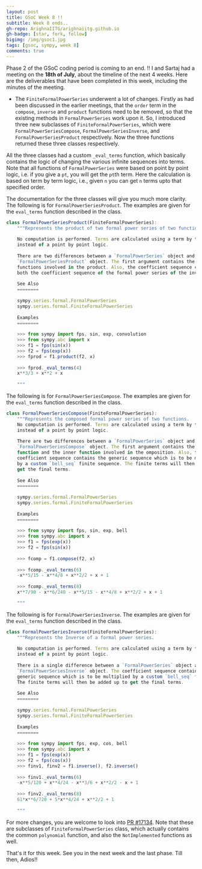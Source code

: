 ```yaml
---
layout: post
title: GSoC Week 8 !!
subtitle: Week 8 ends..
gh-repo: ArighnaIITG/arighnaiitg.github.io
gh-badge: [star, fork, follow]
bigimg: /img/gsoc1.jpg
tags: [gsoc, sympy, week 8]
comments: true
---
```


Phase 2 of the GSoC coding period is coming to an end. !! I and Sartaj had a meeting on the **18th of July**, about the timeline of the next 4 weeks. Here are the deliverables that have been completed in this week, including the minutes of the meeting.

  - The `FiniteFormalPowerSeries` underwent a lot of changes. Firstly as had been discussed in the earlier meetings, that the `order` term in the `compose`, `inverse` and `product` functions need to be removed, so that the existing methods in `FormalPowerSeries` work upon it. So, I introduced three new subclasses of `FiniteFormalPowerSeries`, which were `FormalPowerSeriesCompose`, `FormalPowerSeriesInverse`, and `FormalPowerSeriesProduct` respectively. Now the three functions returned these three classes respectively. 
  
  All the three classes had a custom `_eval_terms` function, which basically contains the logic of changing the various infinite sequences into terms. Note that all functions of `FormalPowerSeries` were based on point by point logic, i.e. if you give a `pt`, you will get the `pt`th term. Here the calculation is based on term by term logic, i.e., given `n` you can get `n` terms upto that specified order.
  
  The documentation for the three classes will give you much more clarity.
  The following is for `FormalPowerSeriesProduct`. The examples are given for the `eval_terms` function described in the class.
  
```javascript
class FormalPowerSeriesProduct(FiniteFormalPowerSeries):
    """Represents the product of two formal power series of two functions.
    
    No computation is performed. Terms are calculated using a term by term logic,
    instead of a point by point logic.
    
    There are two differences between a `FormalPowerSeries` object and a
    `FormalPowerSeriesProduct` object. The first argument contains the two
    functions involved in the product. Also, the coefficient sequence contains
    both the coefficient sequence of the formal power series of the involved functions.
    
    See Also
    ========
    
    sympy.series.formal.FormalPowerSeries
    sympy.series.formal.FiniteFormalPowerSeries
    
    Examples
    ========
    
    >>> from sympy import fps, sin, exp, convolution
    >>> from sympy.abc import x
    >>> f1 = fps(sin(x))
    >>> f2 = fps(exp(x))
    >>> fprod = f1.product(f2, x)
    
    >>> fprod._eval_terms(4)
    x**3/3 + x**2 + x
    
    """
 ```
 
   The following is for `FormalPowerSeriesCompose`. The examples are given for the `eval_terms` function described in the class.
   
```javascript
class FormalPowerSeriesCompose(FiniteFormalPowerSeries):
    """Represents the composed formal power series of two functions.
    No computation is performed. Terms are calculated using a term by term logic,
    instead of a point by point logic.
    
    There are two differences between a `FormalPowerSeries` object and a
    `FormalPowerSeriesCompose` object. The first argument contains the outer
    function and the inner function involved in the omposition. Also, the
    coefficient sequence contains the generic sequence which is to be multiplied
    by a custom `bell_seq` finite sequence. The finite terms will then be added up to
    get the final terms.
    
    See Also
    ========
    
    sympy.series.formal.FormalPowerSeries
    sympy.series.formal.FiniteFormalPowerSeries
    
    Examples
    ========
    
    >>> from sympy import fps, sin, exp, bell
    >>> from sympy.abc import x
    >>> f1 = fps(exp(x))
    >>> f2 = fps(sin(x))
    
    >>> fcomp = f1.compose(f2, x)
    
    >>> fcomp._eval_terms(6)
    -x**5/15 - x**4/8 + x**2/2 + x + 1
    
    >>> fcomp._eval_terms(8)
    x**7/90 - x**6/240 - x**5/15 - x**4/8 + x**2/2 + x + 1

    """
```

   The following is for `FormalPowerSeriesInverse`. The examples are given for the `eval_terms` function described in the class.
   
```javascript
class FormalPowerSeriesInverse(FiniteFormalPowerSeries):
    """Represents the Inverse of a formal power series.
    
    No computation is performed. Terms are calculated using a term by term logic,
    instead of a point by point logic.
    
    There is a single difference between a `FormalPowerSeries` object and a
    `FormalPowerSeriesInverse` object. The coefficient sequence contains the
    generic sequence which is to be multiplied by a custom `bell_seq` finite sequence.
    The finite terms will then be added up to get the final terms.
    
    See Also
    ========
    
    sympy.series.formal.FormalPowerSeries
    sympy.series.formal.FiniteFormalPowerSeries
    
    Examples
    ========
    
    >>> from sympy import fps, exp, cos, bell
    >>> from sympy.abc import x
    >>> f1 = fps(exp(x))
    >>> f2 = fps(cos(x))
    >>> finv1, finv2 = f1.inverse(), f2.inverse()
    
    >>> finv1._eval_terms(6)
    -x**5/120 + x**4/24 - x**3/6 + x**2/2 - x + 1
    
    >>> finv2._eval_terms(8)
    61*x**6/720 + 5*x**4/24 + x**2/2 + 1
    
    """
```

  For more changes, you are welcome to look into [PR #17134](https://github.com/sympy/sympy/pull/17134). Note that these are subclasses of `FiniteFormalPowerSeries` class, which actually contains the common `polynomial` function, and also the `NotImplemented` functions as well.
  
  That's it for this week. See you in the next week and the last phase. Till then, Adios!!
